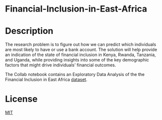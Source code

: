 # Financial-Inclusion-in-East-Africa
# Description
The research problem is to figure out how we can predict which individuals are most likely to have or use a bank account. The solution will help provide an indication of the state of financial inclusion in Kenya, Rwanda, Tanzania, and Uganda, while providing insights into some of the key demographic factors that might drive individuals’ financial outcomes.

The Collab notebook contains an Exploratory Data Analysis of the the Financial Inclusion in East Africa [dataset](http://bit.ly/FinancialDataset).
# License
[MIT](https://choosealicense.com/licenses/mit/)
